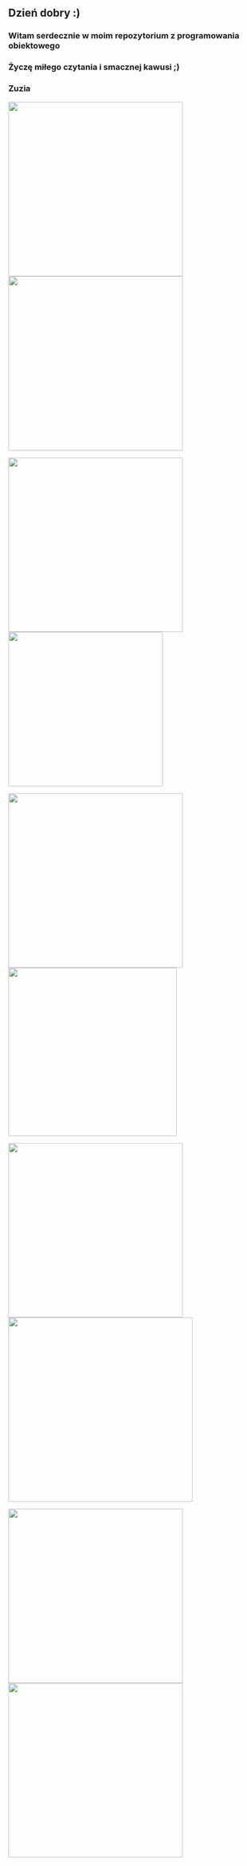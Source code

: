 ## Dzień dobry :)

### Witam serdecznie w moim repozytorium z programowania obiektowego

### Życzę miłego czytania i smacznej kawusi ;)

### Zuzia


<img src="https://user-images.githubusercontent.com/92310164/142939337-10c4e8f3-741e-43e1-b6e3-2615da64ab77.jpg"  width="350"/>  


<img src="https://user-images.githubusercontent.com/92310164/142939346-7062fded-dbe3-4e4b-ad2e-d7137b06071d.jpg"  width="350" /> 



 <img src="https://user-images.githubusercontent.com/92310164/142939315-9eb9001b-8f78-4fee-b720-7f66ecfaa1fd.jpg"  width="350" /> <img src="https://user-images.githubusercontent.com/92310164/142939401-4cda8546-5ce8-4fc8-95c7-dae1e9687eb8.jpg"  width="310" />



<img src="https://user-images.githubusercontent.com/92310164/142939379-60fd28b2-dd20-49bb-8169-a854923fd1e6.jpg"  width="350" /> <img src="https://user-images.githubusercontent.com/92310164/142939361-100e5a36-424e-4394-9cad-0a86ab8049a5.jpg"  width="338" />



<img src="https://user-images.githubusercontent.com/92310164/142939386-6c1f5c94-da64-4b32-bd03-f4f98d6e1583.jpg"  width="350" /> <img src="https://user-images.githubusercontent.com/92310164/142939413-77051849-5c31-414f-81fb-96fdc2c3f254.jpg"  width="370" />



<img src="https://user-images.githubusercontent.com/92310164/142939483-209f9fda-b836-447e-86c3-e4837aebeed0.jpg"  width="350" /> <img src="https://user-images.githubusercontent.com/92310164/142939495-47ba4943-e2f0-4248-86cf-9556d340c217.jpg"  width="350" />



